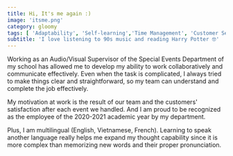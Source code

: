```yaml
---
title: Hi, It's me again :)
image: 'itsme.png'
category: gloomy
tags: [ 'Adaptability', 'Self-learning','Time Management', 'Customer Service', 'Communication', 'Collaboration', 'Multilingual']
subtitle: 'I love listening to 90s music and reading Harry Potter 🤓'
---
```


Working as an Audio/Visual Supervisor of the Special Events Department of my school has allowed me to develop my ability to work collaboratively and communicate effectively. Even when the task is complicated, I always tried to make things clear and straightforward, so my team can understand and complete the job effectively.

My motivation at work is the result of our team and the customers' satisfaction after each event we handled. And I am proud to be recognized as the employee of the 2020-2021 academic year by my department.

Plus, I am multilingual (English, Vietnamese, French). Learning to speak another language really helps me expand my thought capability since it is more complex than memorizing new words and their proper pronunciation.